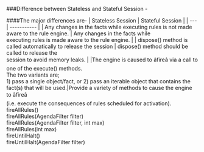 ###Difference between Stateless and Stateful Session -

####The major differences are-
| Stateless Session | Stateful Session |
| --- | ----------- |
| Any changes in the facts while executing rules is not made aware to the rule engine. | Any changes in the facts while<br> executing rules is made aware to the rule engine. |
| dispose() method is called automatically to release the session | dispose() method should be called to release the </br>session to avoid memory leaks. |
|The engine is caused to âfireâ via a call to one of the execute() methods.</br>The two variants are; </br> 1) pass a single object/fact, or 2) pass an iterable object that contains the fact(s) that will be used.|Provide a variety of methods to cause the engine to âfireâ </br>(i.e. execute the consequences of rules scheduled for activation).</br>fireAllRules() </br>fireAllRules(AgendaFilter filter) </br>fireAllRules(AgendaFilter filter, int max) </br>fireAllRules(int max)</br>fireUntilHalt()</br>fireUntilHalt(AgendaFilter filter)